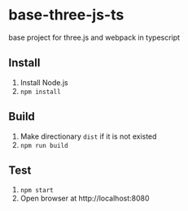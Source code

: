 # base-three-js-ts 

base project for three.js and webpack in typescript

## Install

1. Install Node.js
2. `npm install`

## Build

1. Make directionary `dist` if it is not existed
2. `npm run build`

## Test

1. `npm start`
2. Open browser at http://localhost:8080
